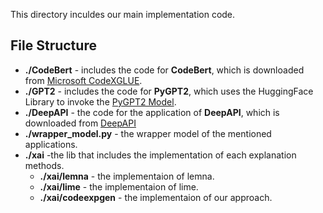 
This directory inculdes our main implementation code. 


## File Structure
* **./CodeBert** - includes the code for **CodeBert**, which is downloaded from [Microsoft CodeXGLUE](https://github.com/microsoft/CodeXGLUE). 
* **./GPT2** - includes the code for **PyGPT2**, which uses the HuggingFace Library to invoke the [PyGPT2 Model](https://huggingface.co/SIC98/GPT2-python-code-generator).
* **./DeepAPI** - the code for the application of **DeepAPI**, which is downloaded from [DeepAPI](https://github.com/guxd/deepAPI)
* **./wrapper_model.py** - the wrapper model of the mentioned applications.
* **./xai** -the lib that includes the implementation of each explanation methods.
  * **./xai/lemna** - the implementaion of lemna.
  * **./xai/lime** - the implementaion of lime.
  * **./xai/codeexpgen** - the implementaion of our approach.

